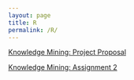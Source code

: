```yaml
---
layout: page
title: R
permalink: /R/
---
```


[Knowledge Mining: Project Proposal](https://robertkozub.github.io/RobertKozub_ProjectProposal.htm)

[Knowledge Mining: Assignment 2](https://robertkozub.github.io/Assignment2.html)
